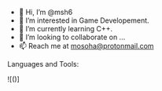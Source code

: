 - 👋 Hi, I’m @msh6
- 👀 I’m interested in Game Developement.
- 🌱 I’m currently learning C++.
- 💞️ I’m looking to collaborate on ...
- 📫 Reach me at mosoha@protonmail.com

Languages and Tools:

![(<i class="devicon-cplusplus-plain colored"></i>)]

<!---
msh6/msh6 is a ✨ special ✨ repository because its `README.md` (this file) appears on your GitHub profile.
You can click the Preview link to take a look at your changes.
--->
